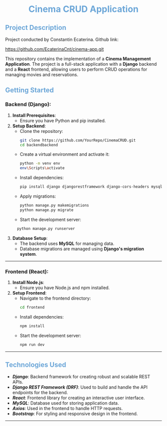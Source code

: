<h1 align="center" style="color: #6DA7D8"> Cinema CRUD Application </h1>

## <span style="color: #6DA7D8"> Project Description

Project conducted by Constantin Ecaterina. Github link: 

https://github.com/EcaterinaCnt/cinema-app.git

This repository contains the implementation of a **Cinema Management Application**. The project is a full-stack application with a **Django** backend and a **React** frontend, allowing users to perform CRUD operations for managing movies and reservations.

## <span style="color: #6DA7D8"> Getting Started

### Backend (Django):

1. **Install Prerequisites**:
   - Ensure you have Python and pip installed.
2. **Setup Backend**:
   - Clone the repository:
     ```bash
     git clone https://github.com/YourRepo/CinemaCRUD.git
     cd backendbackend
     ```
   - Create a virtual environment and activate it:
     ```bash
     python -m venv env
     env\Scripts\activate
     ```
   - Install dependencies:
     ```bash
     pip install django djangorestframework django-cors-headers mysqlclient
     ```
   - Apply migrations:
     ```bash
     python manage.py makemigrations
     python manage.py migrate
     ```
   - Start the development server:
   ```bash
     python manage.py runserver
   ```
3. **Database Setup**:
   - The backend uses **MySQL** for managing data.
   - Database migrations are managed using **Django's migration system**.

---

### Frontend (React):

1. **Install Node.js**:
   - Ensure you have Node.js and npm installed.
2. **Setup Frontend**:
   - Navigate to the frontend directory:
     ```bash
     cd frontend
     ```
   - Install dependencies:
     ```bash
     npm install
     ```
   - Start the development server:
     ```bash
     npm run dev
     ```

---

## <span style="color: #6DA7D8"> Technologies Used

- **<i>Django</i>**: Backend framework for creating robust and scalable REST APIs.
- **<i>Django REST Framework (DRF)</i>**: Used to build and handle the API endpoints for the backend.
- **<i>React</i>**: Frontend library for creating an interactive user interface.
- **<i>MySQL</i>**: Database used for storing application data.
- **<i>Axios</i>**: Used in the frontend to handle HTTP requests.
- **<i>Bootstrap</i>**: For styling and responsive design in the frontend.

---
